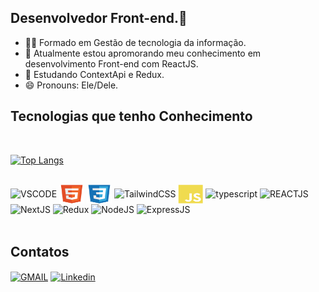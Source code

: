 ## Desenvolvedor Front-end.👋

- 👨‍🎓 Formado em Gestão de tecnologia da informação.
- 🌱 Atualmente estou apromorando meu conhecimento em desenvolvimento Front-end com ReactJS.
- 📘 Estudando ContextApi e Redux.
- 😄 Pronouns: Ele/Dele.
<h2>Tecnologias que tenho Conhecimento</h2>
<br>

[![Top Langs](https://github-readme-stats.vercel.app/api/top-langs/?username=Guivieirasilva&theme=dracula&layout=compact&langs_count=4)](https://github.com/Guivieirasilva/github-readme-stats)

<div style="display: inline_block"><br>
  <img align="center" title="Visual Studio Code" alt="VSCODE" height="30" width="40" src="https://cdn.jsdelivr.net/gh/devicons/devicon/icons/vscode/vscode-original.svg" />
  <img align="center" title="HTML" alt="HTML" height="30" width="40" src="https://raw.githubusercontent.com/devicons/devicon/master/icons/html5/html5-original.svg"/>
  <img align="center" title="CSS" alt="CSS" height="30" width="40" src="https://raw.githubusercontent.com/devicons/devicon/master/icons/css3/css3-original.svg"/>
  <img align="center" title="tailwindCSS" alt="TailwindCSS" height="30" width="40" src="https://cdn.jsdelivr.net/gh/devicons/devicon@latest/icons/tailwindcss/tailwindcss-original.svg" />        
  <img align="center" title="Javascript" alt="Javasricpt" height="30" width="40" src="https://raw.githubusercontent.com/devicons/devicon/master/icons/javascript/javascript-plain.svg"/>
  <img align="center" title="Typescript" alt="typescript" height="30" width="40" src="https://cdn.jsdelivr.net/gh/devicons/devicon/icons/typescript/typescript-original.svg"/>
  <img align="center" title="ReactJS" alt="REACTJS" height="30" width="40" src="https://cdn.jsdelivr.net/gh/devicons/devicon/icons/react/react-original.svg" />
  <img align="center" title="NextJs" alt="NextJS" height="30" width="40"src="https://cdn.jsdelivr.net/gh/devicons/devicon/icons/nextjs/nextjs-original.svg" />
  <img align="center" title="Redux" alt="Redux" height="30" width="40" src="https://cdn.jsdelivr.net/gh/devicons/devicon@latest/icons/redux/redux-original.svg" />
  <img align="center" title="NodeJs" alt="NodeJS" height="30" width="40" src="https://cdn.jsdelivr.net/gh/devicons/devicon/icons/nodejs/nodejs-original.svg">
  <img align="center" title="ExpressJS" alt="ExpressJS" height="30" width="40"src="https://cdn.jsdelivr.net/gh/devicons/devicon/icons/express/express-original.svg"/>          
</div>

 <br>
 
 ## Contatos
  
  <div>
  <a href="mailto:guivieirasilva02@gmail.com" target="_blank"><img align="center" alt="GMAIL" height="40" width="50" src="https://www.svgrepo.com/show/349379/gmail-old.svg"></a>
  <a href="https://www.linkedin.com/in/guilherme-vieira-silva/" target="_blank"><img align="center" alt="Linkedin" height="40" width="50" src="https://www.svgrepo.com/show/354000/linkedin-icon.svg"></a> 
  </div>
